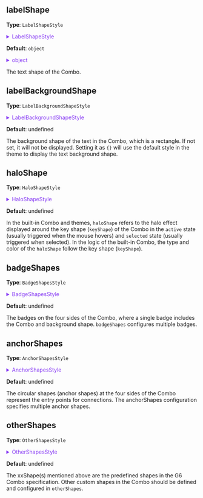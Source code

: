 ## labelShape

**Type**: `LabelShapeStyle`

<details>

<summary style="color: #873bf4; cursor: pointer">LabelShapeStyle</summary>

```typescript
type LabelShapeStyle = TextStyleProps & {
  /**
   * The position of the text relative to the key shape (keyShape) of the Combo. It can specify the position and whether it is inside or outside the combo.
   */
  position?:
    | 'top'
    | 'bottom'
    | 'left'
    | 'right'
    | 'left-top'
    | 'ouside-top'
    | 'ouside-left'
    | 'ouside-right'
    | 'ouside-bottom';
  /**
   * The offset of the text shape from the key shape (keyShape) in the x-direction.
   */
  offsetX?: number;
  /**
   * The offset of the text shape from the key shape (keyShape) in the y-direction.
   */
  offsetY?: number;
  /**
   * The offset of the text shape from the key shape (keyShape) in the z-direction.
   */
  offsetZ?: number;
  /**
   * The maximum width allowed for the text. If specified as a number, it represents the pixel value. If specified as text with '%', it represents the percentage relative to the size of the key shape (keyShape). The default value is '200%', which means that the maximum width of the text shape cannot exceed twice the width of the key shape. If it exceeds, it will be automatically truncated and ellipsis '...' will be added at the end.
   */
  maxWidth?: string | number;
  /**
   * The rotation angle of the text (in radians).
   */
  angle?: number;
};
```

The related shape style can be referred to as [`TextStyleProps` Text Shape Style](../shape/TextStyleProps.en.md)。

</details>

**Default**: `object`

<details>

<summary style="color: #873bf4; cursor: pointer">object</summary>

```json
{
  "position": "bottom",
  "maxWidth": "200%"
}
```

</details>

The text shape of the Combo.

## labelBackgroundShape

**Type**: `LabelBackgroundShapeStyle`

<details>

<summary style="color: #873bf4; cursor: pointer">LabelBackgroundShapeStyle</summary>

```typescript
type LabelBackgroundShapeStyle = ShapeStyle & {
  /**
   * The padding distance between the text and the background rectangle in all directions
   */
  padding?: number | number[];
};
```

The related shape style can be referred to as RectStyleProps [`RectStyleProps`](../shape/RectStyleProps.en.md).

</details>

**Default**: undefined

The background shape of the text in the Combo, which is a rectangle. If not set, it will not be displayed. Setting it as `{}` will use the default style in the theme to display the text background shape.

## haloShape

**Type**: `HaloShapeStyle`

<details>

<summary style="color: #873bf4; cursor: pointer">HaloShapeStyle</summary>

```typescript
type HaloShapeStyle = ShapeStyle;
```

`ShapeStyle`, where the type of haloShape follows the key shape (keyShape). The configuration options for different key shapes are different. For example, the key shape of `'circle-combo'` is `'circle'` (refer to [Circle Shape Style](../shape/CircleStyleProps.en.md)), and the key shape of `'rect-combo'` is `'rect'` (refer to [Rect Shape Style](../shape/RectStyleProps.en.md)).

</details>

**Default**: undefined

In the built-in Combo and themes, `haloShape` refers to the halo effect displayed around the key shape (`keyShape`) of the Combo in the `active` state (usually triggered when the mouse hovers) and `selected` state (usually triggered when selected). In the logic of the built-in Combo, the type and color of the `haloShape` follow the key shape (`keyShape`).

## badgeShapes

**Type**: `BadgeShapesStyle`

<details>

<summary style="color: #873bf4; cursor: pointer">BadgeShapesStyle</summary>

```typescript
type IBadgePosition =
  | 'rightTop'
  | 'right'
  | 'rightBottom'
  | 'bottomRight'
  | 'bottom'
  | 'bottomLeft'
  | 'leftBottom'
  | 'left'
  | 'leftTop'
  | 'topLeft'
  | 'top'
  | 'topRight';

type BadgeShapesStyle = {
  /**
   * The background color of the badge (applies to all badges, lower priority than the color setting of individual badges below)
   */
  color?: string;
  /**
   * The color palette of the badge background, which means that the badges below will automatically take colors from this palette.
   * Lower priority than the color setting of individual badges below.
   */
  palette?: string[];
  /**
   * The text color of the badge (applies to all badges, lower priority than the textColor setting of individual badges below)
   */
  textColor?: string;
  /**
   * The style configuration of individual badges, which overrides the above configurations.
   */
  [key: number]: ShapeStyle & {
    /**
     * The position of the badge, supported values are described below
     */
    position?: IBadgePosition;
    /**
     * The background color of the badge
     */
    color?: string;
    /**
     * The text color of the badge
     */
    textColor?: string;
  };
};
```

</details>

**Default**: undefined

The badges on the four sides of the Combo, where a single badge includes the Combo and background shape. `badgeShapes` configures multiple badges.

## anchorShapes

**Type**: `AnchorShapesStyle`

<details>

<summary style="color: #873bf4; cursor: pointer">AnchorShapesStyle</summary>

```typescript
/**
 *  The outer layer configures the style of all anchor shapes (circles), with lower priority than the individual anchor shape configurations.
 */
type AnchorShapesStyle = StyleProps & {
  /**
   * Individual anchor shape configurations, with higher priority than the outer CircleStyleProps.
   */
  [key: number]: CircleStyleProps & {
    /**
     * The position of the anchor shape, can be configured as a string or a number array representing the percentage position relative to the bounding box of the key shape (keyShape). For example, [0.5, 1] means it is located at the right center of the key shape.
     */
    position?: 'top' | 'left' | 'bottom' | 'right' | [number, number];
  };
};
```

The style of the anchor shapes can be referred to as [CircleStyleProps](../shape/CircleStyleProps.en.md).

</details>

**Default**: undefined

The circular shapes (anchor shapes) at the four sides of the Combo represent the entry points for connections. The anchorShapes configuration specifies multiple anchor shapes.

## otherShapes

**Type**: `OtherShapesStyle`

<details>

<summary style="color: #873bf4; cursor: pointer">OtherShapesStyle</summary>

```typescript
type OtherShapesStyle = {
  /**
   * The key is the shape id, in the format of xxShape.
   * The value is the shape style configuration (which varies depending on the shape, see the relevant documentation for each shape), as well as the animation of the shape.
   */
  [shapeId: string]: ShapeStyleProps;
};
```

The style configurations for different shapes can be referred to in the corresponding documentation under the [Shape Style](../shape/BaseStyleProps.en.md) directory.

</details>

**Default**: undefined

The xxShape(s) mentioned above are the predefined shapes in the G6 Combo specification. Other custom shapes in the Combo should be defined and configured in `otherShapes`.
